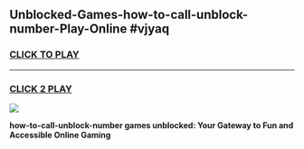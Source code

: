 
## Unblocked-Games-how-to-call-unblock-number-Play-Online #vjyaq
<h3>
<a href="https://news.freeplayer.one?title=how-to-call-unblock-number&ref=3">CLICK TO PLAY</a></h3>
<hr>

<h3>
<a href="https://news.freeplayer.one?title=how-to-call-unblock-number&ref=3">CLICK 2 PLAY</a>
  
</h3>

<a href="https://news.freeplayer.one?title=how-to-call-unblock-number&ref=3"><img src="https://clearcache.store/games.png"></a>


**how-to-call-unblock-number games unblocked: Your Gateway to Fun and Accessible Online Gaming**
